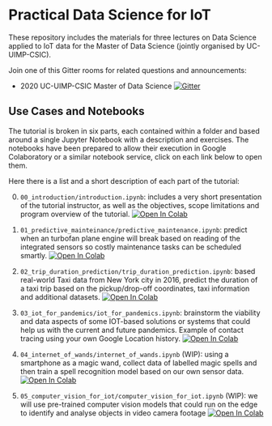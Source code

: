 # Practical Data Science for IoT

These repository includes the materials for three lectures on Data Science
applied to IoT data for the Master of Data Science (jointly organised by UC-UIMP-CSIC).

Join one of this Gitter rooms for related questions and announcements:
  - 2020 UC-UIMP-CSIC Master of Data Science [![Gitter](https://badges.gitter.im/datalab_ml_iot/master_2020_unican.svg)](https://gitter.im/datalab_ml_iot/master_2020_unican?utm_source=badge&utm_medium=badge&utm_campaign=pr-badge)


## Use Cases and Notebooks

The tutorial is broken in six parts, each contained within a folder and based around
a single Jupyter Notebook with a description and exercises.
The notebooks have been prepared to allow their
execution in Google Colaboratory or a similar notebook service,
click on each link below to open them.

Here there is a list and a short description of each part of the tutorial:

0. `00_introduction/introduction.ipynb`: includes a very short presentation of the
  tutorial instructor, as well as the objectives, scope limitations and program
  overview of the tutorial.
  [![Open In Colab](https://colab.research.google.com/assets/colab-badge.svg)]( https://colab.research.google.com/github/pablodecm/datalab_ml_iot/blob/master/00_introduction/introduction.ipynb)

1. `01_predictive_mainteinance/predictive_maintenance.ipynb`: predict when an turbofan
  plane engine will break based on reading of the integrated sensors so costly maintenance
  tasks can be scheduled smartly.
  [![Open In Colab](https://colab.research.google.com/assets/colab-badge.svg)]( https://colab.research.google.com/github/pablodecm/datalab_ml_iot/blob/master/01_predictive_mainteinance/predictive_maintenance.ipynb)

2. `02_trip_duration_prediction/trip_duration_prediction.ipynb`: based real-world Taxi
  data from New York city in 2016, predict the duration of a taxi trip based on the
  pickup/drop-off coordinates, taxi information and additional datasets.
  [![Open In Colab](https://colab.research.google.com/assets/colab-badge.svg)]( https://colab.research.google.com/github/pablodecm/datalab_ml_iot/blob/master/02_trip_duration_prediction/trip_duration_prediction.ipynb)

3. `03_iot_for_pandemics/iot_for_pandemics.ipynb`: brainstorm the viability and data aspects of some IOT-based solutions or systems that could help us with the current and future pandemics. Example of contact tracing using your own Google Location history.
  [![Open In Colab](https://colab.research.google.com/assets/colab-badge.svg)]( https://colab.research.google.com/github/pablodecm/datalab_ml_iot/blob/master/03_iot_for_pandemics/iot_for_pandemics.ipynb)

4. `04_internet_of_wands/internet_of_wands.ipynb` (WIP): using a smartphone as a magic wand,
  collect data of labelled magic spells and then train a spell recognition model
  based on our own sensor data. 
  [![Open In Colab](https://colab.research.google.com/assets/colab-badge.svg)]( https://colab.research.google.com/github/pablodecm/datalab_ml_iot/blob/master/04_internet_of_wands/internet_of_wands.ipynb)

5. `05_computer_vision_for_iot/computer_vision_for_iot.ipynb` (WIP): we will use pre-trained
   computer vision models that could run on the edge to identify and analyse objects in video camera footage
  [![Open In Colab](https://colab.research.google.com/assets/colab-badge.svg)]( https://colab.research.google.com/github/pablodecm/datalab_ml_iot/blob/master/05_computer_vision_for_iot/computer_vision_for_iot.ipynb)
